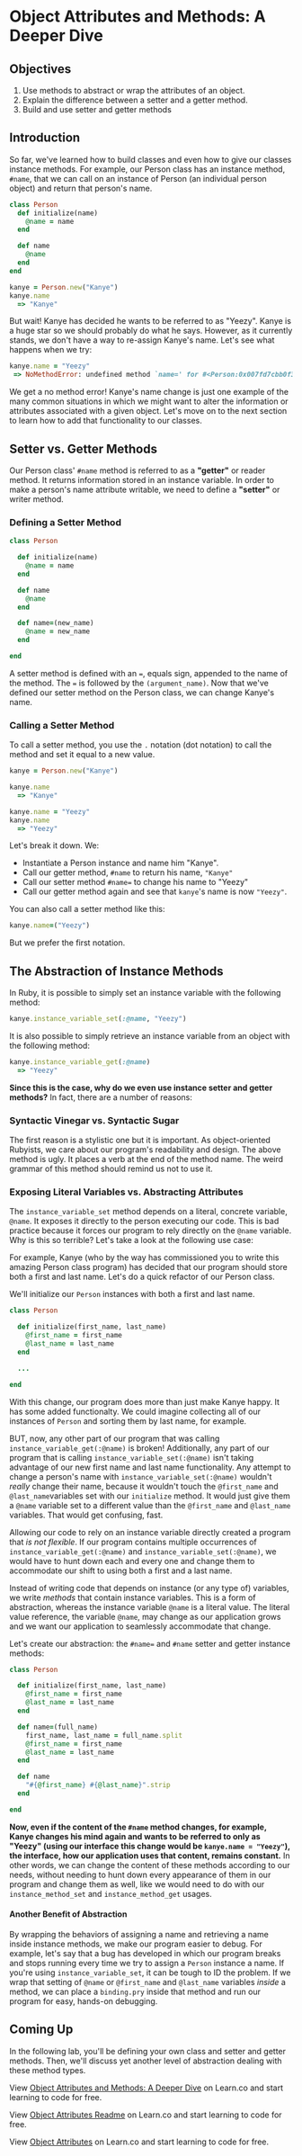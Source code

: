 # Object Attributes and Methods: A Deeper Dive

## Objectives

1. Use methods to abstract or wrap the attributes of an object.
2. Explain the difference between a setter and a getter method.
3. Build and use setter and getter methods

## Introduction

So far, we've learned how to build classes and even how to give our classes instance methods. For example, our Person class has an instance method, `#name`, that we can call on an instance of Person (an individual person object) and return that person's name.

```ruby
class Person
  def initialize(name)
    @name = name
  end

  def name
    @name
  end
end

kanye = Person.new("Kanye")
kanye.name
  => "Kanye"

```

But wait! Kanye has decided he wants to be referred to as "Yeezy". Kanye is a huge star so we should probably do what he says. However, as it currently stands, we don't have a way to re-assign Kanye's name. Let's see what happens when we try:

```ruby
kanye.name = "Yeezy"
 => NoMethodError: undefined method `name=' for #<Person:0x007fd7cbb0f3d8>
```

We get a no method error! Kanye's name change is just one example of the many common situations in which we might want to alter the information or attributes associated with a given object. Let's move on to the next section to learn how to add that functionality to our classes.

## Setter vs. Getter Methods

Our Person class' `#name` method is referred to as a **"getter"** or reader method. It returns information stored in an instance variable. In order to make a person's name attribute writable, we need to define a **"setter"** or writer method.

### Defining a Setter Method

```ruby
class Person

  def initialize(name)
    @name = name
  end

  def name
    @name
  end

  def name=(new_name)
    @name = new_name
  end

end
```

A setter method is defined with an `=`, equals sign, appended to the name of the method. The `=` is followed by the `(argument_name)`. Now that we've defined our setter method on the Person class, we can change Kanye's name.

### Calling a Setter Method

To call a setter method, you use the `.` notation (dot notation) to call the method and set it equal to a new value.


```ruby
kanye = Person.new("Kanye")

kanye.name
  => "Kanye"

kanye.name = "Yeezy"
kanye.name
  => "Yeezy"
```
Let's break it down. We:

* Instantiate a Person instance and name him "Kanye".
* Call our getter method, `#name` to return his name, `"Kanye"`
* Call our setter method `#name=` to change his name to "Yeezy"
* Call our getter method again and see that `kanye`'s name is now `"Yeezy"`.

You can also call a setter method like this:

```ruby
kanye.name=("Yeezy")
```

But we prefer the first notation.

## The Abstraction of Instance Methods

In Ruby, it is possible to simply set an instance variable with the following method:

```ruby
kanye.instance_variable_set(:@name, "Yeezy")
```

It is also possible to simply retrieve an instance variable from an object with the following method:

```ruby
kanye.instance_variable_get(:@name)
  => "Yeezy"
```

**Since this is the case, why do we even use instance setter and getter methods?** In fact, there are a number of reasons:

### Syntactic Vinegar vs. Syntactic Sugar

The first reason is a stylistic one but it is important. As object-oriented Rubyists, we care about our program's readability and design. The above method is ugly. It places a verb at the end of the method name. The weird grammar of this method should remind us not to use it.

### Exposing Literal Variables vs. Abstracting Attributes

The `instance_variable_set` method depends on a literal, concrete variable, `@name`. It exposes it directly to the person executing our code. This is bad practice because it forces our program to rely directly on the `@name` variable. Why is this so terrible? Let's take a look at the following use case:

For example, Kanye (who by the way has commissioned you to write this amazing Person class program) has decided that our program should store both a first and last name. Let's do a quick refactor of our Person class.

We'll initialize our `Person` instances with both a first and last name.

```ruby
class Person

  def initialize(first_name, last_name)
    @first_name = first_name
    @last_name = last_name
  end

  ...

end
```

With this change, our program does more than just make Kanye happy. It has some added functionalty. We could imagine collecting all of our instances of `Person` and sorting them by last name, for example.

BUT, now, any other part of our program that was calling `instance_variable_get(:@name)` is broken! Additionally, any part of our program that is calling `instance_variable_set(:@name)` isn't taking advantage of our new first name and last name functionality. Any attempt to change a person's name with `instance_variable_set(:@name)` wouldn't *really* change their name, because it wouldn't touch the `@first_name` and `@last_name`variables set with our `initialize` method. It would just give them a `@name` variable set to a different value than the `@first_name` and `@last_name` variables. That would get confusing, fast.

Allowing our code to rely on an instance variable directly created a program that *is not flexible*. If our program contains multiple occurrences of `instance_variable_get(:@name)` and `instance_variable_set(:@name)`, we would have to hunt down each and every one and change them to accommodate our shift to using both a first and a last name.

Instead of writing code that depends on instance (or any type of) variables, we write *methods* that contain instance variables. This is a form of abstraction, whereas the instance variable `@name` is a literal value. The literal value reference, the variable `@name`, may change as our application grows and we want our application to seamlessly accommodate that change.

Let's create our abstraction: the `#name=` and `#name` setter and getter instance methods:

```ruby
class Person

  def initialize(first_name, last_name)
    @first_name = first_name
    @last_name = last_name
  end

  def name=(full_name)
    first_name, last_name = full_name.split
    @first_name = first_name
    @last_name = last_name
  end

  def name
    "#{@first_name} #{@last_name}".strip
  end

end
```

**Now, even if the content of the `#name` method changes, for example, Kanye changes his mind again and wants to be referred to only as "Yeezy" (using our interface this change would be `kanye.name = "Yeezy"`), the interface, how our application uses that content, remains constant.** In other words, we can change the content of these methods according to our needs, without needing to hunt down every appearance of them in our program and change them as well, like we would need to do with our `instance_method_set` and `instance_method_get` usages.

#### Another Benefit of Abstraction

By wrapping the behaviors of assigning a name and retrieving a name inside instance methods, we make our program easier to debug. For example, let's say that a bug has developed in which our program breaks and stops running every time we try to assign a `Person` instance a name. If you're using `instance_variable_set`, it can be tough to ID the problem. If we wrap that setting of `@name` or `@first_name` and `@last_name` variables *inside* a method, we can place a `binding.pry` inside that method and run our program for easy, hands-on debugging.


## Coming Up

In the following lab, you'll be defining your own class and setter and getter methods. Then, we'll discuss yet another level of abstraction dealing with these method types.

<p data-visibility='hidden'>View <a href='https://learn.co/lessons/ruby-object-attrs-readme' title='Object Attributes and Methods: A Deeper Dive'>Object Attributes and Methods: A Deeper Dive</a> on Learn.co and start learning to code for free.</p>

<p class='util--hide'>View <a href='https://learn.co/lessons/ruby-object-attrs-readme'>Object Attributes Readme</a> on Learn.co and start learning to code for free.</p>

<p class='util--hide'>View <a href='https://learn.co/lessons/ruby-object-attrs-readme'>Object Attributes</a> on Learn.co and start learning to code for free.</p>
